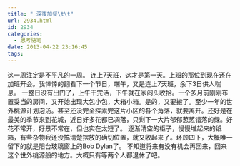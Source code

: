 ```yaml
---
title: " 深夜加餐\t\t"
url: 2934.html
id: 2934
categories:
  - 思考随笔
date: 2013-04-22 23:16:45
tags:
---
```


这一周注定是不平凡的一周。 连上7天班，这才是第一天。上班的那位到现在还在加班开会。我悻悻的翻看下一个节日，端午，又是连上7天班，余下3日供人喘息。 一整日没有出门了，上午干完活，下午就在家闷头收拾。一个多月前刚刚布置妥当的房间，又开始出现大包小包，大箱小箱。是的，又要搬了。至少一年的世外桃源计划泡汤。甚至还没完全探索完这片小区的各个角落，就要离开。还好是在最美的季节来到花城，近日好多花都已凋落，只剩下一大片郁郁葱葱错落的绿。好花不常开，好景不常在，但也实在太短了。 逐渐清空的柜子，慢慢堆起来的纸箱，有些杂物我还没搞清楚摆放的确切位置，就又收起来了。环顾四下，大概唯一留下的就是阳台玻璃窗上的Bob Dylan了。 不知道将来有没有机会再回来，回来这个世外桃源般的地方。大概只有等两个人都退休了吧。